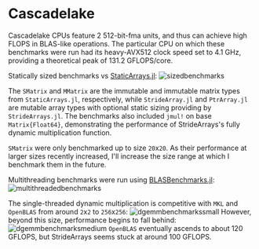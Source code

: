 # Cascadelake

Cascadelake CPUs feature 2 512-bit-fma units, and thus can achieve high FLOPS in BLAS-like operations.
The particular CPU on which these benchmarks were run had its heavy-AVX512 clock speed set to 4.1 GHz, providing a theoretical peak of 131.2 GFLOPS/core.

Statically sized benchmarks vs [StaticArrays.jl](https://github.com/JuliaArrays/StaticArrays.jl):
![sizedbenchmarks](../assets/sizedarraybenchmarks_cascadelake_AVX512.svg)

The `SMatrix` and `MMatrix` are the immutable and immutable matrix types from `StaticArrays.jl`, respectively, while `StrideArray.jl` and `PtrArray.jl` are mutable array types with optional static sizing providing by `StrideArrays.jl`. The benchmarks also included `jmul!` on base `Matrix{Float64}`, demonstrating the performance of StrideArrays's fully dynamic multiplication function.

`SMatrix` were only benchmarked up to size `20`x`20`. As their performance at larger sizes recently increased, I'll increase the size range at which I benchmark them in the future.


Multithreading benchmarks were run using [BLASBenchmarks.jl](https://github.com/JuliaSIMD/BLASBenchmarks.jl):
![multithreadedbenchmarks](../assets/gemm_Float64_10_10000_cascadelake_AVX512__multithreaded_logscale.svg)

The single-threaded dynamic multiplication is competitive with `MKL` and `OpenBLAS` from around `2`x`2` to `256`x`256`:
![dgemmbenchmarkssmall](../assets/gemmFloat64_2_256_cascadelake_AVX512.svg)
However, beyond this size, performance begins to fall behind:
![dgemmbenchmarksmedium](../assets/gemmFloat64_256_2000_cascadelake_AVX512.svg)
`OpenBLAS` eventually ascends to about 120 GFLOPS, but StrideArrays seems stuck at around 100 GFLOPS.




